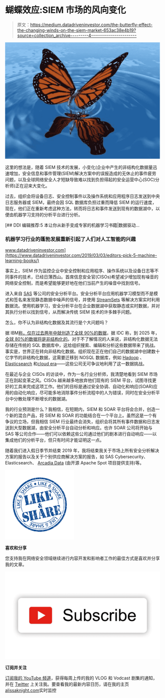 # 蝴蝶效应:SIEM 市场的风向变化

> 原文：<https://medium.datadriveninvestor.com/the-butterfly-effect-the-changing-winds-on-the-siem-market-653ac38e4b19?source=collection_archive---------4----------------------->

![](img/a4538ac75f0def7b1391fe21f6fc0d3f.png)

这里的想法是，随着 SIEM 技术的发展，小变化(企业中产生的非结构化数据量迅速增加，安全信息和事件管理(SIEM)解决方案中的误报造成的无休止的事件疲劳问题，以及全球网络安全人才短缺导致难以找到负担得起的安全运营中心(SOC)分析师)正在迎来大变化。

过去，组织会将设备日志、安全控制事件以及操作系统和应用程序日志发送到中央日志服务器或 SIEM，最终会因 SQL 数据库负担过重而降低 SIEM 的运行速度，现在，他们正在重新考虑这种方法，转而将日志和事件发送到现有的数据湖中，以便由机器学习支持的分析平台进行分析。

[](https://www.datadriveninvestor.com/2019/03/03/editors-pick-5-machine-learning-books/) [## DDI 编辑推荐:5 本让你从新手变成专家的机器学习书籍|数据驱动…

### 机器学习行业的蓬勃发展重新引起了人们对人工智能的兴趣

www.datadriveninvestor.com](https://www.datadriveninvestor.com/2019/03/03/editors-pick-5-machine-learning-books/) 

事实上，SIEM 作为监控企业中安全控制和应用程序、操作系统以及设备日志等不同事件的技术，已经日薄西山。首席信息安全官(CISOs)希望减少增加现有噪音的网络安全控制，而是希望能够更好地在他们当前产生的噪音中找到信号。

进入来自 [SAS](https://www.sas.com/en_us/software/cybersecurity.html) 等公司的安全分析平台。安全分析平台应用机器学习模型而不是模式和签名来发现静态数据中噪声的信号，并使用 [StreamSets](http://www.streamsets.com/) 等解决方案实时利用数据流。使用机器学习，安全分析平台在企业数据湖中获取静态或实时数据，并对其执行分析以找到信号，从而解决传统 SIEM 技术的许多棘手问题。

怎么，你不认为非结构化数据及其流行是个大问题吗？

据 IBM[称，仅在过去两年中就创造了全球 90%的数据](https://www.mediapost.com/publications/article/291358/90-of-todays-data-created-in-two-years.html)，据 IDC 称，到 2025 年，[全球 80%的数据将是非结构化的](https://solutionsreview.com/data-management/80-percent-of-your-data-will-be-unstructured-in-five-years/)。对于不了解情况的人来说，非结构化数据无法存储在传统的 SQL 数据库中，这给组织搜索、编辑和分析这些数据带来了挑战。事实是，世界正在转向非结构化数据。组织现在正在他们自己的数据湖中创建数十亿字节的非结构化数据，这需要迁移到 NOSQL 数据库，例如 [Hadoop](http://www.hadoop.com/) 、 [Elasticsearch](http://www.elasticsearch.com/) 和[cloud era](http://www.cloudera.com/)——这些公司无可争议地利用了这一数据挑战。

在最近与企业 CISOs 的访谈中，作为一名行业分析师，我清楚地看到 SIEM 市场正在刮起变革之风。CISOs 越来越多地放弃他们现有的 SIEM 平台，试图寻找更好的工具来完成这项工作。他们的目标是通过安全协调、自动化和响应(SOAR)应用的自动化响应，尽可能多地消除事件分析流程中的人为错误，同时在安全分析平台中分散处理不断增长的数据湖。

我的行业预测是什么？我相信，在短期内，SIEM 和 SOAR 平台将会合并，创造一个新的混合产品，将 SIEM 和 SOAR 的功能结合在一个平台上。虽然这是一个有争议的立场，但我相信 SIEM 行业最终会消失，组织会将其所有事件数据和日志发送到大型数据湖，由安全分析平台自动分析和响应。也许 SOAR 公司将开始与 SAS 等公司合作——他们可以依赖这些公司通过他们的剧本进行自动响应——以集成他们的分析平台，但只有时间才能证明这一点。

随着我们进入假日季节并结束 2019 年，我将结束我关于市场上所有安全分析解决方案的报告以及关于个别供应商解决方案的报告，如 SAS Cybersecurity、Elasticsearch、 [Arcadia Data](http://www.arcadiadata.com/) (由开源 Apache Spot 项目提供支持)等。

![](img/26b3dda7b30404554efe071b406c6a22.png)

**喜欢和分享**

您支持我在网络安全领域继续进行内容开发和影响者工作的最佳方式是喜欢并分享我的文章。

![](img/56968a32a1d69f7aa687b465b38c3bce.png)

**订阅并关注**

[订阅我的 YouTube 频道](http://youtube.com/c/alissaknight?sub_confirmation=1)，获得每周上传的我的 VLOG 和 Vodcast 剧集的通知，并在 [Twitter](http://www.twitter.com/@alissaknight) 上关注我。要查看我的最新内容日历，请在我的主页[alissaknight.com](http://www.alissaknight.com/)实时监控